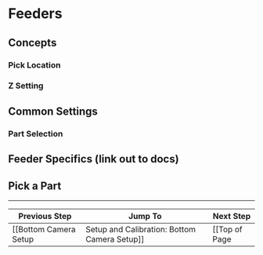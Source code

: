 # Feeders

## Concepts
### Pick Location
### Z Setting
## Common Settings
### Part Selection
## Feeder Specifics (link out to docs)
## Pick a Part

***

| Previous Step                 | Jump To                 | Next Step                                   |
| ----------------------------- | ----------------------- | ------------------------------------------- |
| [[Bottom Camera Setup|Setup and Calibration: Bottom Camera Setup]] | [[Top of Page|Setup and Calibration]] or [[Table of Contents|Setup and Calibration]] | [[Discard|Setup and Calibration: Discard]] |